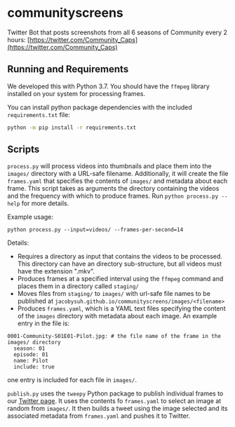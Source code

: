 # communityscreens

Twitter Bot that posts screenshots from all 6 seasons of Community every 2 hours: [https://twitter.com/Community_Caps](https://twitter.com/Community_Caps)

## Running and Requirements

We developed this with Python 3.7. You should have the `ffmpeg` library installed on your system for processing frames.

You can install python package dependencies with the included `requirements.txt` file:
```bash
python -m pip install -r requirements.txt
```

## Scripts

`process.py` will process videos into thumbnails and place them into the `images/` directory with a URL-safe filename. Additionally, it will create the file `frames.yaml` that specifies the contents of `images/` and metadata about each frame. This script takes as arguments the directory containing the videos and the frequency with which to produce frames. Run `python process.py --help` for more details.

Example usage:
```
python process.py --input=videos/ --frames-per-second=14
```

Details:
- Requires a directory as input that contains the videos to be processed. This directory can have an directory sub-structure, but all videos must have the extension ".mkv".
- Produces frames at a specified interval using the `ffmpeg` command and places them in a directory called `staging/`
- Moves files from `staging/` to `images/` with url-safe file names to be published at `jacobysuh.github.io/communityscreens/images/<filename>`
- Produces `frames.yaml`, which is a YAML text files specifying the content of the `images` directory with metadata about each image. An example entry in the file is:
```
0001-Community-S01E01-Pilot.jpg: # the file name of the frame in the images/ directory
  season: 01
  episode: 01
  name: Pilot
  include: true
```
one entry is included for each file in `images/`.

`publish.py` uses the `tweepy` Python package to publish individual frames to our [Twitter page](https://twitter.com/Community_Caps). It uses the contents fo `frames.yaml` to select an image at random from `images/`. It then builds a tweet using the image selected and its associated metadata from `frames.yaml` and pushes it to Twitter.
